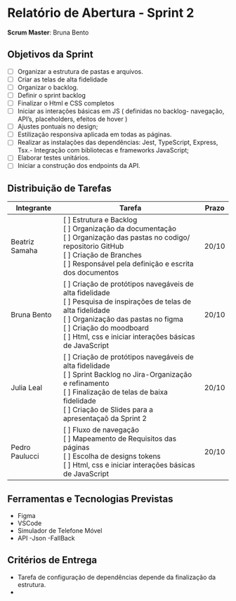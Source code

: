 

# Relatório de Abertura - Sprint 2

**Scrum Master**: Bruna Bento 

## Objetivos da Sprint

- [ ] Organizar a estrutura de pastas e arquivos.
- [ ] Criar as telas de alta fidelidade 
- [ ] Organizar o backlog.
- [ ] Definir o sprint backlog 
- [ ] Finalizar o Html e CSS completos
- [ ] Iniciar as interações básicas em JS ( definidas no backlog- navegação, API’s,     placeholders, efeitos de hover )
- [ ] Ajustes pontuais no design;
- [ ] Estilização responsiva aplicada em todas as páginas.
- [ ] Realizar as instalações das dependências: Jest, TypeScript, Express, Tsx.- Integração com bibliotecas e frameworks JavaScript;
- [ ] Elaborar testes unitários.
- [ ] Iniciar a construção dos endpoints da API.

## Distribuição de Tarefas
| Integrante       | Tarefa                                                                 | Prazo |
|------------------|------------------------------------------------------------------------|--------|
| Beatriz Samaha   |  [ ] Estrutura e Backlog<br> [ ] Organização da documentação<br> [ ] Organização das pastas no codigo/ repositorio GitHub<br> [ ] Criação de Branches<br> [ ] Responsável pela definição e escrita dos documentos<br>  | 20/10  |
| Bruna Bento      |  [ ] Criação de protótipos navegáveis de alta fidelidade<br> [ ] Pesquisa de inspirações de telas de alta fidelidade<br> [ ] Organização das pastas no figma<br> [ ] Criação do moodboard<br> [ ] Html, css e iniciar interações básicas de JavaScript<br>   | 20/10  |
| Julia Leal       |  [ ] Criação de protótipos navegáveis de alta fidelidade<br> [ ] Sprint Backlog no Jira-Organização e refinamento<br>  [ ] Finalização de telas de baixa fidelidade<br> [ ] Criação de Slides para a apresentaçaõ da Sprint 2<br>  | 20/10  |
| Pedro Paulucci   |  [ ] Fluxo de navegação<br>  [ ] Mapeamento de Requisitos das páginas<br> [ ] Escolha de designs tokens<br> [ ] Html, css e iniciar interações básicas de JavaScript<br>  | 20/10  |

## Ferramentas e Tecnologias Previstas
- Figma
- VSCode
- Simulador de Telefone Móvel 
- API 
-Json 
-FallBack

## Critérios de Entrega
- Tarefa de configuração de dependências depende da finalização da estrutura.
- 